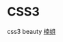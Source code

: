# CSS3
css3 beauty
[楠姐](https://github.com/micheljorden94/CSS3/blob/master/CSS3/%E6%A5%A0%E5%A7%90.html)

